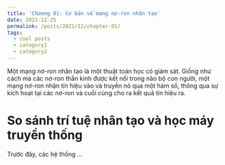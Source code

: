 ```yaml
---
title: 'Chương 01: Cơ bản về mạng nơ-ron nhân tạo'
date: 2022-12-25
permalink: /posts/2022/12/chapter-01/
tags:
  - cool posts
  - category1
  - category2
---
```


Một mạng nơ-ron nhân tạo là một thuật toán học có giám sát. Giống như cách mà các nơ-ron thần kinh được kết nối trong não bộ con người, một mạng nơ-ron nhận tín hiệu vào và truyền nó qua một hàm số, thông qua sự kích hoạt tại các nơ-ron và cuối cùng cho ra kết quả tín hiệu ra.

So sánh trí tuệ nhân tạo và học máy truyền thống
======


Trước đây, các hệ thống ...


